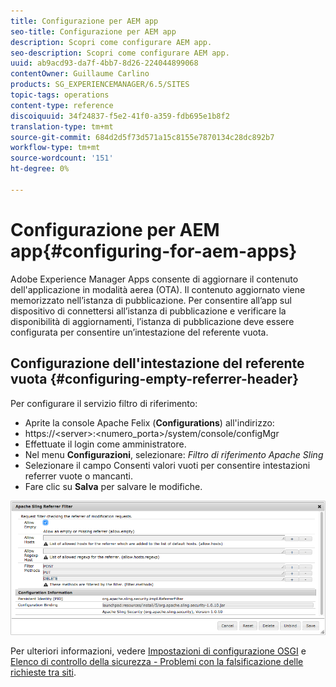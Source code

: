 ```yaml
---
title: Configurazione per AEM app
seo-title: Configurazione per AEM app
description: Scopri come configurare AEM app.
seo-description: Scopri come configurare AEM app.
uuid: ab9acd93-da7f-4bb7-8d26-224044899068
contentOwner: Guillaume Carlino
products: SG_EXPERIENCEMANAGER/6.5/SITES
topic-tags: operations
content-type: reference
discoiquuid: 34f24837-f5e2-41f0-a359-fdb695e1b8f2
translation-type: tm+mt
source-git-commit: 684d2d5f73d571a15c8155e7870134c28dc892b7
workflow-type: tm+mt
source-wordcount: '151'
ht-degree: 0%

---
```



# Configurazione per AEM app{#configuring-for-aem-apps}

Adobe Experience Manager Apps consente di aggiornare il contenuto dell&#39;applicazione in modalità aerea (OTA). Il contenuto aggiornato viene memorizzato nell’istanza di pubblicazione. Per consentire all’app sul dispositivo di connettersi all’istanza di pubblicazione e verificare la disponibilità di aggiornamenti, l’istanza di pubblicazione deve essere configurata per consentire un’intestazione del referente vuota.

## Configurazione dell&#39;intestazione del referente vuota {#configuring-empty-referrer-header}

Per configurare il servizio filtro di riferimento:

* Aprite la console Apache Felix (**Configurations**) all&#39;indirizzo:
* https://&lt;server>:&lt;numero_porta>/system/console/configMgr
* Effettuate il login come amministratore.
* Nel menu **Configurazioni**, selezionare: *Filtro di riferimento Apache Sling*
* Selezionare il campo Consenti valori vuoti per consentire intestazioni referrer vuote o mancanti.
* Fare clic su **Salva** per salvare le modifiche.

![chlimage_1-58](assets/chlimage_1-58a.png)

Per ulteriori informazioni, vedere [Impostazioni di configurazione OSGI](/help/sites-deploying/osgi-configuration-settings.md) e [Elenco di controllo della sicurezza - Problemi con la falsificazione delle richieste tra siti](/help/sites-administering/security-checklist.md#protect-against-cross-site-request-forgery).

